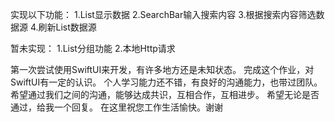 实现以下功能：
1.List显示数据
2.SearchBar输入搜索内容
3.根据搜索内容筛选数据源
4.刷新List数据源

暂未实现：
1.List分组功能
2.本地Http请求

第一次尝试使用SwiftUI来开发，有许多地方还是未知状态。
完成这个作业，对SwiftUI有一定的认识。
个人学习能力还不错，有良好的沟通能力，也带过团队。
希望通过我们之间的沟通，能够达成共识，互相合作，互相进步。
希望无论是否通过，给我一个回复。
在这里祝您工作生活愉快。谢谢
